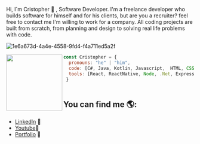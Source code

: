 Hi, I`m Cristopher 👋 , Software Developer.
I'm a freelance developer who builds software for himself and for his clients, but are you a recruiter? feel free to contact me I'm willing to work for a company. All coding projects are built from scratch, from planning and design to solving real life problems with code.

![1e6a673d-4a4e-4558-9fd4-f4a711ed5a2f](https://user-images.githubusercontent.com/48874070/107172919-31656a80-698c-11eb-8aa6-15ea9aa36758.png)

<a href="https://user-images.githubusercontent.com/5713670/87202985-820dcb80-c2b6-11ea-9f56-7ec461c497c3.gif" ><img align="left" width="150" height="150" src="https://user-images.githubusercontent.com/5713670/87202985-820dcb80-c2b6-11ea-9f56-7ec461c497c3.gif"/></a>

```js
const Cristopher = {
  pronouns: "he" | "him",
  code: [C#, Java, Kotlin, Javascript,  HTML, CSS],
  tools: [React, ReactNative, Node, .Net, Express, Git],
 }
 
 ```

## You can find me 🌎:

- <a href="https://www.linkedin.com/in/cristopher-alexander-reyes-portillo-b3521ab1//">LinkedIn</a> 💼
- <a href="https://www.youtube.com/channel/UCQrrksi0aKZICQPhqRGXF5Q/featured">Youtube</a>🎥
- <a href="https://cristopherreyes.tech/">Portfolio</a> 💼


